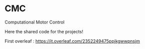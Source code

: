 # CMC
Computational Motor Control

Here the shared code for the projects!

First overleaf : https://it.overleaf.com/2352249475ppjkgwwpnsjm
